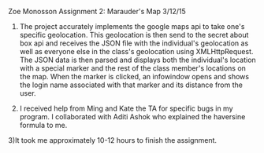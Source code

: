 Zoe Monosson
Assignment 2: Marauder's Map
3/12/15

1) The project accurately implements the google maps api to take one's specific geolocation. This geolocation is then send to the secret about box api and receives the JSON file with the individual's geolocation as well as everyone else in the class's geolocation using XMLHttpRequest. The JSON data is then parsed and displays both the individual's location with a special marker and the rest of the class member's locations on the map. When the marker is clicked, an infowindow opens and shows the login name associated with that marker and its distance from the user.

2) I received help from Ming and Kate the TA for specific bugs in my program. I collaborated with Aditi Ashok who explained the haversine formula to me.

3)It took me approximately 10-12 hours to finish the assignment.